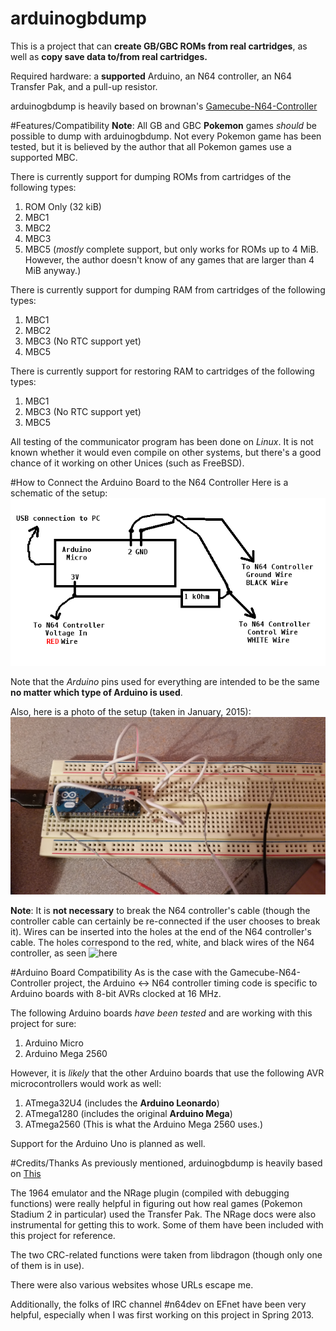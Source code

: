 arduinogbdump
=============

This is a project that can **create GB/GBC ROMs from real cartridges**, as
well as **copy save data to/from real cartridges.**

Required hardware:  a **supported** Arduino, an N64 controller, an N64
Transfer Pak, and a pull-up resistor.


arduinogbdump is heavily based on brownan's [Gamecube-N64-Controller](https://github.com/brownan/Gamecube-N64-Controller)



#Features/Compatibility
**Note**:  All GB and GBC **Pokemon** games *should* be possible to dump
with arduinogbdump.  Not every Pokemon game has been tested, but it is
believed by the author that all Pokemon games use a supported MBC.

There is currently support for dumping ROMs from cartridges of the
following types:
  1.  ROM Only (32 kiB)
  2.  MBC1
  3.  MBC2
  4.  MBC3
  5.  MBC5 (*mostly* complete support, but only works for ROMs up to 4 MiB.
  However, the author doesn't know of any games that are larger than 4 MiB
  anyway.)


There is currently support for dumping RAM from cartridges of the following
types:
  1.  MBC1
  2.  MBC2
  3.  MBC3 (No RTC support yet)
  4.  MBC5


There is currently support for restoring RAM to cartridges of the following
types:
  1.  MBC1
  2.  MBC3 (No RTC support yet)
  3.  MBC5


All testing of the communicator program has been done on *Linux*.  It is not
known whether it would even compile on other systems, but there's a good
chance of it working on other Unices (such as FreeBSD).


#How to Connect the Arduino Board to the N64 Controller
Here is a schematic of the setup:  
![schematic.png](schematic.png)

Note that the *Arduino* pins used for everything are intended to be the
same **no matter which type of Arduino is used**.

Also, here is a photo of the setup (taken in January, 2015):
![setup.jpg](setup.jpg)

**Note**:  It is **not necessary** to break the N64
controller's cable (though the controller cable can certainly be
re-connected if the user chooses to break it).  Wires can be inserted into
the holes at the end of the N64 controller's cable.  The holes correspond
to the red, white, and black wires of the N64 controller, as seen
![here](http://s.hswstatic.com/gif/n64-pinout.gif)


#Arduino Board Compatibility
As is the case with the Gamecube-N64-Controller project, the Arduino <->
N64 controller timing code is specific to Arduino boards with 8-bit AVRs
clocked at 16 MHz.

The following Arduino boards *have been tested* and are working with this
project for sure:
  1.  Arduino Micro
  2.  Arduino Mega 2560

However, it is *likely* that the other Arduino boards that use the following
AVR microcontrollers would work as well:
  1.  ATmega32U4 (includes the **Arduino Leonardo**)
  2.  ATmega1280 (includes the original **Arduino Mega**)
  3.  ATmega2560 (This is what the Arduino Mega 2560 uses.)

Support for the Arduino Uno is planned as well.

#Credits/Thanks
As previously mentioned, arduinogbdump is heavily based on [This](https://github.com/brownan/Gamecube-N64-Controller)

The 1964 emulator and the NRage plugin (compiled with debugging functions)
were really helpful in figuring out how real games (Pokemon Stadium 2 in
particular) used the Transfer Pak.  The NRage docs were also instrumental
for getting this to work.  Some of them have been included with this
project for reference.

The two CRC-related functions were taken from libdragon (though only one of
them is in use).

There were also various websites whose URLs escape me.

Additionally, the folks of IRC channel #n64dev on EFnet have been very
helpful, especially when I was first working on this project in Spring
2013.


